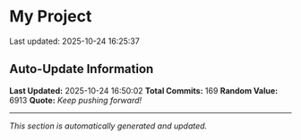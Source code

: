# My Project


Last updated: 2025-10-24 16:25:37









































































































































































## Auto-Update Information

**Last Updated:** 2025-10-24 16:50:02
**Total Commits:** 169
**Random Value:** 6913
**Quote:** _Keep pushing forward!_

---
_This section is automatically generated and updated._